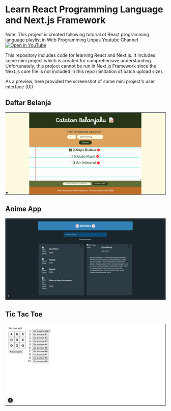 # Learn React Programming Language and Next.js Framework

Note: This project is created following tutorial of React programming language playlist in Web Programming Unpas Youtube Channel 
[![Open in YouTube](https://img.shields.io/badge/Open%20in-YouTube-red?style=for-the-badge&logo=youtube)](https://www.youtube.com/watchv=kcnwI_5nKyA&list=PLFIM0718LjIUu3X2zYNqomEWs3sYd-fV1)

This repository includes code for learning React and Next.js. It includes some mini project which is created for comprehensive understanding. Unfortunately, this project cannot be run in Next.js Framework since the Next.js core file is not included in this repo (limitation of batch upload size).

As a preview, here provided the screenshot of some mini project's user interface (UI)

## Daftar Belanja
![Daftar Belanja](images/daftar-belanja.png)

## Anime App
![Anime App](images/anime-app.png)

## Tic Tac Toe
![Tic Tac Toe](images/tic-tac-toe.png)
